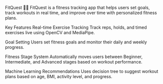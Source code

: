 FitQuest 🏋️‍♂️
FitQuest is a fitness tracking app that helps users set goals, track workouts in real time, and improve over time with personalized fitness plans.

Key Features
Real-time Exercise Tracking
Track reps, holds, and timed exercises live using OpenCV and MediaPipe.

Goal Setting
Users set fitness goals and monitor their daily and weekly progress.

Fitness Stage System
Automatically moves users between Beginner, Intermediate, and Advanced stages based on workout performance.

Machine Learning Recommendations
Uses decision tree to suggest workout plans based on age, BMI, activity level, and progress.

